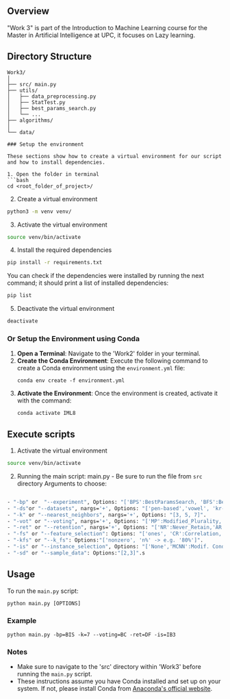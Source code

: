 
## Overview
"Work 3" is part of the Introduction to Machine Learning course for the Master in Artificial Intelligence at UPC, it focuses on Lazy learning.

## Directory Structure
```
Work3/
│
├── src/ main.py
├── utils/
│   ├── data_preprocessing.py
│   ├── StatTest.py
│   ├── best_params_search.py
│   └── ...
├── algorithms/
│   
└── data/
   
### Setup the environment

These sections show how to create a virtual environment for our script and how to install dependencies.

1. Open the folder in terminal
```bash
cd <root_folder_of_project>/
```

2. Create a virtual environment
```bash
python3 -m venv venv/
```

3. Activate the virtual environment
```bash
source venv/bin/activate
```

4. Install the required dependencies
```bash
pip install -r requirements.txt
```
You can check if the dependencies were installed by running the next command; it should print a list of installed dependencies:
```bash
pip list
```

5. Deactivate the virtual environment
```bash
deactivate
```
### Or Setup the Environment using Conda

1. **Open a Terminal**: Navigate to the 'Work2' folder in your terminal.
2. **Create the Conda Environment**: Execute the following command to create a Conda environment using the `environment.yml` file:
   ```
   conda env create -f environment.yml
   ```
3. **Activate the Environment**: Once the environment is created, activate it with the command:
   ```
   conda activate IML8
   ```

## Execute scripts

1. Activate the virtual environment
```bash
source venv/bin/activate
```

2. Running the main script: main.py - Be sure to run the file from `src` directory
Arguments to choose:
```bash

- "-bp" or  "--experiment", Options: "['BPS':BestParamsSearch, 'BFS':BestFeatureSelection,'BIS':'BestInstanceSelection']".
- "-ds"or "--datasets", nargs='+', Options: "['pen-based','vowel', 'kr-vs-kp']".
- "-k" or "--nearest_neighbors", nargs='+', Options: "[3, 5, 7]".
- "-vot" or "--voting", nargs='+', Options: "['MP':Modified_Plurality,'BC':Borda_Count']".
- "-ret" or "--retention", nargs='+', Options: "['NR':Never_Retain,'AR':Always_Retain,'DF':Different Class Ret,'DD':Degree disagreement]".
- "-fs" or "--feature_selection": Options: "['ones', 'CR':Correlation, 'IG':Information Gain,'C2S':Chi Square Stat, 'VT':Variance Treshold, 'MI':Mutual Inf.,'C2': ChiSq. SKL, 'RF': Relief]".
- "-kfs" or "--k_fs": Options:"['nonzero', 'n%' -> e.g. '80%']".
- "-is" or "--instance_selection", Options: "['None','MCNN':Modif. Cond NN, 'ENN':Edited NNR, 'IBL3']".
- "-sd" or "--sample_data": Options:"[2,3]".s

```

## Usage
To run the `main.py` script:
```
python main.py [OPTIONS]
```

### Example
```
python main.py -bp=BIS -k=7 --voting=BC -ret=DF -is=IB3
```

### Notes
- Make sure to navigate to the 'src' directory within 'Work3' before running the `main.py` script.
- These instructions assume you have Conda installed and set up on your system. If not, please install Conda from [Anaconda's official website](https://www.anaconda.com/products/individual).